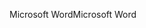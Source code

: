 <span data-ttu-id="2577b-101">Microsoft Word</span><span class="sxs-lookup"><span data-stu-id="2577b-101">Microsoft Word</span></span>